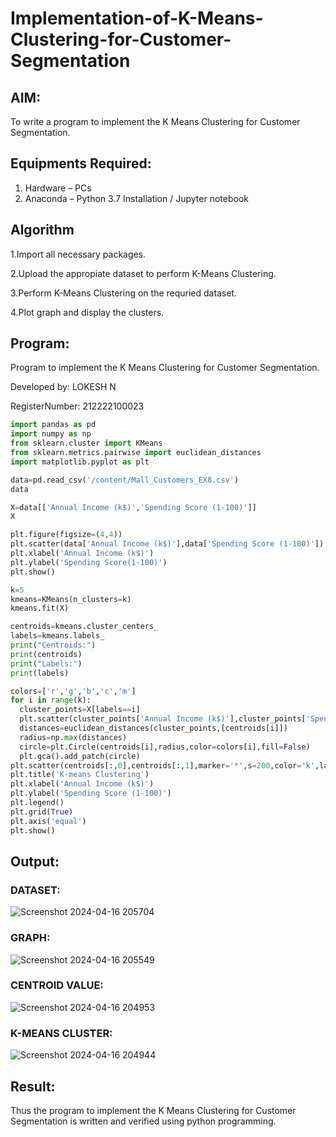 # Implementation-of-K-Means-Clustering-for-Customer-Segmentation

## AIM:
To write a program to implement the K Means Clustering for Customer Segmentation.

## Equipments Required:
1. Hardware – PCs
2. Anaconda – Python 3.7 Installation / Jupyter notebook

## Algorithm
1.Import all necessary packages.

2.Upload the appropiate dataset to perform K-Means Clustering.

3.Perform K-Means Clustering on the requried dataset.

4.Plot graph and display the clusters.

## Program:


Program to implement the K Means Clustering for Customer Segmentation.

Developed by: LOKESH N

RegisterNumber:  212222100023

```python
import pandas as pd
import numpy as np
from sklearn.cluster import KMeans
from sklearn.metrics.pairwise import euclidean_distances
import matplotlib.pyplot as plt
```
```python
data=pd.read_csv('/content/Mall_Customers_EX8.csv')
data
```
```python
X=data[['Annual Income (k$)','Spending Score (1-100)']]
X
```
```python
plt.figure(figsize=(4,4))
plt.scatter(data['Annual Income (k$)'],data['Spending Score (1-100)'])
plt.xlabel('Annual Income (k$)')
plt.ylabel('Spending Score(1-100)')
plt.show()
```
```python
k=5
kmeans=KMeans(n_clusters=k)
kmeans.fit(X)
```
```python
centroids=kmeans.cluster_centers_
labels=kmeans.labels_
print("Centroids:")
print(centroids)
print("Labels:")
print(labels)
```
```python
colors=['r','g','b','c','m']
for i in range(k):
  cluster_points=X[labels==i]
  plt.scatter(cluster_points['Annual Income (k$)'],cluster_points['Spending Score (1-100)'],color=colors[i],label=f'Cluster{i+1}')
  distances=euclidean_distances(cluster_points,[centroids[i]])
  radius=np.max(distances)
  circle=plt.Circle(centroids[i],radius,color=colors[i],fill=False)
  plt.gca().add_patch(circle)
plt.scatter(centroids[:,0],centroids[:,1],marker='*',s=200,color='k',label='Centroids')
plt.title('K-means Clustering')
plt.xlabel('Annual Income (k$)')
plt.ylabel('Spending Score (1-100)')
plt.legend()
plt.grid(True)
plt.axis('equal')
plt.show()
```

## Output:
### DATASET:
![Screenshot 2024-04-16 205704](https://github.com/chandrumathiyazhagan/Implementation-of-K-Means-Clustering-for-Customer-Segmentation/assets/119393023/283e7366-6c48-4675-9d25-6090d9b9410e)
### GRAPH:
![Screenshot 2024-04-16 205549](https://github.com/chandrumathiyazhagan/Implementation-of-K-Means-Clustering-for-Customer-Segmentation/assets/119393023/ca2882d2-2325-4edb-bab7-7e910238e7b7)
### CENTROID VALUE:
![Screenshot 2024-04-16 204953](https://github.com/chandrumathiyazhagan/Implementation-of-K-Means-Clustering-for-Customer-Segmentation/assets/119393023/0d1c7485-eb52-42b3-ae02-ccc84406f8a4)
### K-MEANS CLUSTER:
![Screenshot 2024-04-16 204944](https://github.com/chandrumathiyazhagan/Implementation-of-K-Means-Clustering-for-Customer-Segmentation/assets/119393023/aba371be-8e70-4794-a614-64647d7fa302)


## Result:
Thus the program to implement the K Means Clustering for Customer Segmentation is written and verified using python programming.
